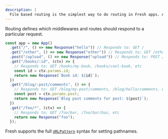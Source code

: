 ```yaml
---
description: |
  File based routing is the simplest way to do routing in Fresh apps. Additionally custom patterns can be configured per route.
---
```


Routing defines which middlewares and routes should respond to a particular
request.

```ts main.ts
const app = new App()
  .get("/", () => new Response("hello")) // Responds to: GET /
  .get("/other", () => new Response("other")) // Responds to: GET /other
  .post("/upload", () => new Response("upload")) // Responds to: POST /upload
  .get("/books/:id", (ctx) => {
    // Responds to: GET /books/my-book, /books/cool-book, etc
    const id = ctx.params.id;
    return new Response(`Book id: ${id}`);
  })
  .get("/blog/:post/comments", () => {
    // Responds to: GET /blog/my-post/comments, /blog/hello/comments, etc
    const post = ctx.params.post;
    return new Response(`Blog post comments for post: ${post}`);
  })
  .get("/foo/*", (ctx) => {
    // Responds to: GET /foo/bar, /foo/bar/baz, etc
    return new Response("foo");
  });
```

Fresh supports the full
[`URLPattern`](https://developer.mozilla.org/en-US/docs/Web/API/URL_Pattern_API)
syntax for setting pathnames.

